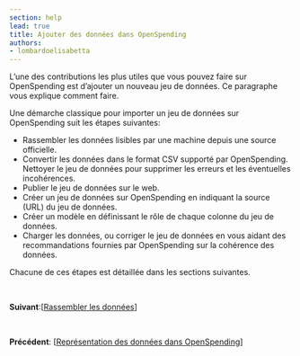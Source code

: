 ```yaml
---
section: help
lead: true
title: Ajouter des données dans OpenSpending
authors:
- lombardoelisabetta
---
```

L’une des contributions les plus utiles que vous pouvez faire sur OpenSpending est d’ajouter un nouveau jeu de données. Ce paragraphe vous explique comment faire.

Une démarche classique pour importer un jeu de données sur OpenSpending suit les étapes suivantes:

* Rassembler les données lisibles par une machine depuis une source officielle.
* Convertir les données dans le format CSV supporté par OpenSpending. Nettoyer le jeu de données pour supprimer les erreurs et les éventuelles incohérences.
* Publier le jeu de données sur le web.
* Créer un jeu de données sur OpenSpending en indiquant la source (URL) du jeu de données.
* Créer un modèle en définissant le rôle de chaque colonne du jeu de données.
* Charger les données, ou corriger le jeu de données en vous aidant des recommandations fournies par OpenSpending sur la cohérence des données.

Chacune de ces étapes est détaillée dans les sections suivantes.

&nbsp;

**Suivant**:[<a href="./rassembler-les-donnees/">Rassembler les données</a>]

&nbsp;

**Précédent**: [<a href="./representation-des-donnees-dans-openspending/">Représentation des données dans OpenSpending</a>]
